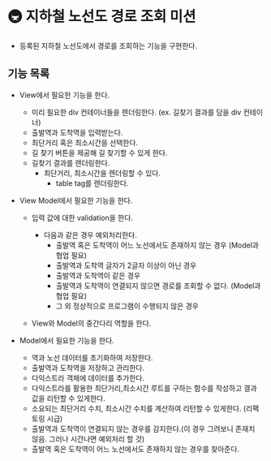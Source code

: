 # 🚇 지하철 노선도 경로 조회 미션

- 등록된 지하철 노선도에서 경로를 조회하는 기능을 구현한다.

## 기능 목록

- View에서 필요한 기능을 한다.
  - 미리 필요한 div 컨테이너들을 렌더링한다. (ex. 길찾기 결과를 담을 div 컨테이너)
  - 출발역과 도착역을 입력받는다.
  - 최단거리 혹은 최소시간을 선택한다.
  - 길 찾기 버튼을 제공해 길 찾기할 수 있게 한다.
  - 길찾기 결과를 렌더링한다.
    - 최단거리, 최소시간을 렌더링할 수 있다.
      - table tag를 렌더링한다.
- View Model에서 필요한 기능을 한다.

  - 입력 값에 대한 validation을 한다.

    - 다음과 같은 경우 예외처리한다.
      - 출발역 혹은 도착역이 어느 노선에서도 존재하지 않는 경우 (Model과 협업 필요)
      - 출발역과 도착역 글자가 2글자 이상이 아닌 경우
      - 출발역과 도착역이 같은 경우
      - 출발역과 도착역이 연결되지 않으면 경로를 조회할 수 없다. (Model과 협업 필요)
      - 그 외 정상적으로 프로그램이 수행되지 않은 경우

  - View와 Model의 중간다리 역할을 한다.

- Model에서 필요한 기능을 한다.
  - 역과 노선 데이터를 초기화하여 저장한다. 
  - 출발역과 도착역을 저장하고 관리한다. 
  - 다익스트라 객체에 데이터를 추가한다. 
  - 다익스트라를 활용한 최단거리,최소시간 루트를 구하는 함수를 작성하고 결과 값을 리턴할 수 있게한다. 
  - 소요되는 최단거리 수치, 최소시간 수치를 계산하여 리턴할 수 있게한다.  (리팩토링 시급)
  - 출발역과 도착역이 연결되지 않는 경우를 감지한다.(이 경우 그려보니 존재치 않음. 그러나 시간나면 예외처리 할 것)
  - 출발역 혹은 도착역이 어느 노선에서도 존재하지 않는 경우를 찾아준다.
